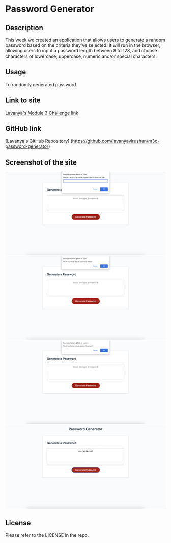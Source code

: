 # Password Generator

## Description

This week we created an application that allows users to generate a random password based on the criteria they've selected. It will run in the browser, allowing users to input a password length between 8 to 128, and choose characters of lowercase, uppercase, numeric and/or special characters.

## Usage

To randomly generated password.

## Link to site

[Lavanya's Module 3 Challenge link](https://lavanyavirushan.github.io/m3c-password-generator/)

## GitHub link

[Lavanya's GitHub Repository] (https://github.com/lavanyavirushan/m3c-password-generator)

## Screenshot of the site

![Screenshot](./screenshot/Password_length.png)
![Screenshot](./screenshot/character_prompt.png)
![Screenshot](./screenshot/character_prompt_2.png)
![Screenshot](./screenshot/generated_password.png)

## License

Please refer to the LICENSE in the repo.
